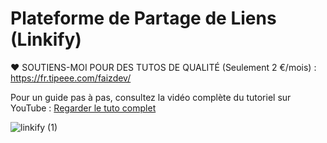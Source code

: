 
# Plateforme de Partage de Liens (Linkify)

❤️ SOUTIENS-MOI POUR DES TUTOS DE QUALITÉ (Seulement 2 €/mois) :  https://fr.tipeee.com/faizdev/

Pour un guide pas à pas, consultez la vidéo complète du tutoriel sur YouTube :
[Regarder le tuto complet]()

![linkify (1)](https://github.com/user-attachments/assets/7f90a185-fe17-4e47-88e6-2ffa566df102)



